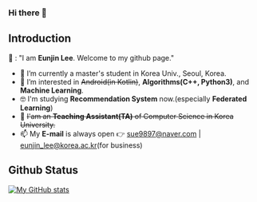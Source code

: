 ### Hi there 👋

## Introduction 
👩 : "I am **Eunjin Lee**. Welcome to my github page."

- 🔭 I’m currently a master's student in Korea Univ., Seoul, Korea.
- 🌱 I’m interested in ~~Android(in Kotlin)~~, **Algorithms(C++, Python3)**, and **Machine Learning**.
- 🤓 I'm studying **Recommendation System** now.(especially **Federated Learning**)
- 💼 ~~I'am an **Teaching Assistant(TA)** of Computer Science in Korea University.~~
- 📫 My **E-mail** is always open 👉 sue9897@naver.com | eunjin_lee@korea.ac.kr(for business)

## Github Status
[![My GitHub stats](https://github-readme-stats.vercel.app/api?username=witheunjin)](https://github.com/anuraghazra/github-readme-stats)
